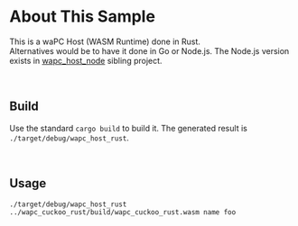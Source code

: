 # About This Sample

This is a waPC Host (WASM Runtime) done in Rust.<br/>
Alternatives would be to have it done in Go or Node.js. The Node.js version exists in [wapc_host_node](../wapc_host_node) sibling project.

<br/>

## Build

Use the standard `cargo build` to build it. The generated result is `./target/debug/wapc_host_rust`.

<br/>

## Usage

`./target/debug/wapc_host_rust ../wapc_cuckoo_rust/build/wapc_cuckoo_rust.wasm name foo`

<br/>
